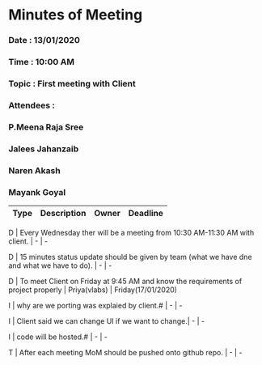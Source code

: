 # Minutes of Meeting

### Date : 13/01/2020
### Time : 10:00 AM
### Topic : First meeting with Client
### Attendees :
### P.Meena Raja Sree  
### Jalees Jahanzaib
### Naren Akash
### Mayank Goyal

Type | Description | Owner | Deadline
---- | ---- | ---- | ----

D | Every Wednesday ther will be a meeting from 10:30 AM-11:30 AM with client. | - | -

D | 15 minutes status update should be given by team (what we have dne and what we have to do). | - | -

D | To meet Client on Friday at 9:45 AM and know the requirements of project properly |  Priya(vlabs)  | Friday(17/01/2020)

I | why are we porting was explaied by client.# | - | -

I | Client said we can change UI if we want to change.| - | -

I | code will be hosted.# | - | -

T | After each meeting MoM should be pushed onto github repo. | - | -


